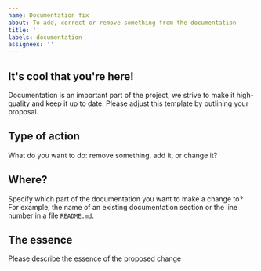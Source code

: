 ```yaml
---
name: Documentation fix
about: To add, correct or remove something from the documentation
title: ''
labels: documentation
assignees: ''
---
```


## It's cool that you're here!

Documentation is an important part of the project, we strive to make it high-quality and keep it up to date. Please adjust this template by outlining your proposal.


## Type of action

What do you want to do: remove something, add it, or change it?


## Where?

Specify which part of the documentation you want to make a change to? For example, the name of an existing documentation section or the line number in a file `README.md`.


## The essence

Please describe the essence of the proposed change
